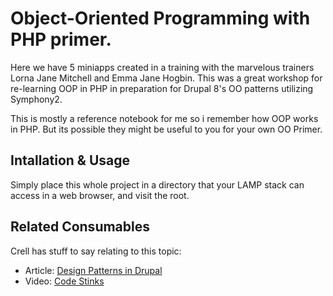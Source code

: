 # Object-Oriented Programming with PHP primer.

Here we have 5 miniapps created in a training with the marvelous trainers Lorna Jane Mitchell and Emma Jane Hogbin. This was a great workshop for re-learning OOP in PHP in preparation for Drupal 8's OO patterns utilizing Symphony2.

This is mostly a reference notebook for me so i remember how OOP works in PHP. But its possible they might be useful to you for your own OO Primer. 

## Intallation & Usage

Simply place this whole project in a directory that your LAMP stack can access in a web browser, and visit the root.

## Related Consumables

Crell has stuff to say relating to this topic:

* Article: [Design Patterns in Drupal](http://drupalwatchdog.com/1/1/design-patterns-of-drupal "Drupal Watchdog Article on Design Patterns in Drupal")
* Video: [Code Stinks](http://london2011.drupal.org/conference/sessions/code-stinks "DrupalCon London 2011")
